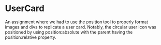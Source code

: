 # UserCard

An assignment where we had to use the position tool to properly format images and divs to replicate a user card.
Notably, the circular user icon was positioned by using position:absolute with the parent having the position:relative property.
